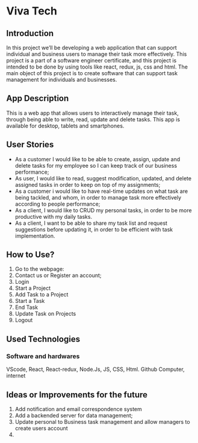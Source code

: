 # Viva Tech

## Introduction
In this project we’ll be developing a web application that can support individual and business users to manage their task more effectively. This project is a part of a software engineer certificate, and this project is intended to be done by using tools like react, redux, js, css and html.
The main object of this project is to create software that can support task management for individuals and businesses.

## App Description
This is a web app that allows users to interactively manage their task, through being able to write, read, update and delete tasks. This app is available for desktop, tablets and smartphones.


## User Stories
- As a customer I would like to be able to create, assign, update and delete tasks for my employee so I can keep track of our business performance;
- As user, I would like to read, suggest modification, updated, and delete assigned tasks in order to keep on top of my assignments;
- As a customer i would like to have real-time updates on what task are being tackled, and whom, in order to manage task more effectively according to people performance;
- As a client, I would like to CRUD my personal tasks, in order to be more productive with my daily tasks.
- As a client, I want to be able to share my task list and request suggestions before updating it, in order to be efficient with task implementation.

## How to Use?
1. Go to the webpage:
2. Contact us or Register an account;
3. Login
4. Start a Project
5. Add Task to a Project
6. Start a Task
7. End Task
8. Update Task on Projects
9. Logout

## Used Technologies
### Software and hardwares
VScode, React, React-redux, Node.Js, JS, CSS, Html.
Github
Computer, internet

## Ideas or Improvements for the future
1. Add notification and email correspondence system
2. Add a backended server for data management;
3. Update personal to Business task management and allow managers to create users account
4. 




